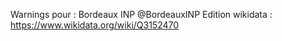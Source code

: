 Warnings pour : Bordeaux INP @BordeauxINP
Edition wikidata : https://www.wikidata.org/wiki/Q3152470 

